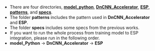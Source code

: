 * There are four directories, 
[**model_python**](https://github.com/Koyama-Tsubasa/VLSI_System_Design/tree/main/Final_project/source_code/model_python), 
[**DnCNN_Accelerator**](https://github.com/Koyama-Tsubasa/VLSI_System_Design/tree/main/Final_project/source_code/DnCNN_Accelerator), 
[**ESP**](https://github.com/Koyama-Tsubasa/VLSI_System_Design/tree/main/Final_project/source_code/ESP), 
[**patterns**](https://github.com/Koyama-Tsubasa/VLSI_System_Design/tree/main/Final_project/source_code/patterns), 
and [**specs**](https://github.com/Koyama-Tsubasa/VLSI_System_Design/tree/main/Final_project/source_code/specs).  
* The folder **patterns** includes the pattern used in **DnCNN_Accelerator** and **ESP**.
* The folder **specs** includes some specs from the previous works.
* If you want to run the whole process from training model to ESP integration, please run in the following order.
* **model_Python** -> **DnCNN_Accelerator** -> **ESP**
